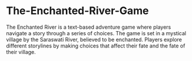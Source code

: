# The-Enchanted-River-Game
The Enchanted River is a text-based adventure game where players navigate a story through a series of choices. The game is set in a mystical village by the Saraswati River, believed to be enchanted. Players explore different storylines by making choices that affect their fate and the fate of their village.

